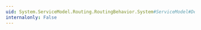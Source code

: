 ```yaml
---
uid: System.ServiceModel.Routing.RoutingBehavior.System#ServiceModel#Description#IServiceBehavior#ApplyDispatchBehavior(System.ServiceModel.Description.ServiceDescription,System.ServiceModel.ServiceHostBase)
internalonly: False
---
```

